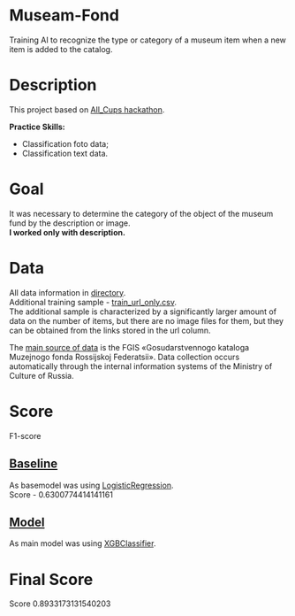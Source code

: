 # Museam-Fond
Training AI to recognize the type or category of a museum item when a new item is added to the catalog.


# Description
This project based on [All_Cups hackathon](https://cups.mail.ru/ru/tasks/1087).  

**Practice Skills:**
-  Classification foto data;
-  Classification text data.

# Goal
It was necessary to determine the category of the object of the museum fund by the description or image.   
**I worked only with description.**

# Data
All data information in [directory](/data).  
Additional training sample - [train_url_only.csv](https://cups.mail.ru/ru/tasks/1087).  
The additional sample is characterized by a significantly larger amount of data on the number of items, but there are no image files for them, but they can be obtained from the links stored in the url column.  

The [main source of data](https://opendata.mkrf.ru/opendata/7705851331-museum-exhibits) is the FGIS «Gosudarstvennogo kataloga Muzejnogo fonda Rossijskoj Federatsii». Data collection occurs automatically through the internal information systems of the Ministry of Culture of Russia.

# Score
F1-score

## [Baseline](/NLP_MUSEAM.ipynb)
As basemodel was using [LogisticRegression](https://scikit-learn.org/stable/modules/generated/sklearn.linear_model.LogisticRegression.html).  
Score - 0.6300774414141161
## [Model](/NLP_MUSEAM.ipynb)
As main model was using [XGBClassifier](https://xgboost.readthedocs.io/en/latest/python/python_api.html).
# Final Score
Score 0.8933173131540203
